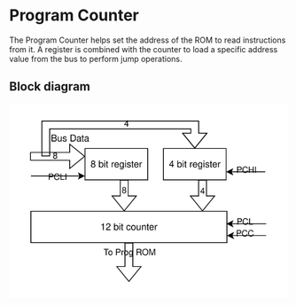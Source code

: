 # Program Counter
The Program Counter helps set the address of the ROM to read instructions from it. A register is combined with the
counter to load a specific address value from the bus to perform jump operations.

## Block diagram
![Program Counter](../Images/BlockDiagram/ProgramCounter.svg)
